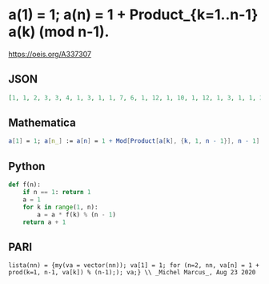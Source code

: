 # a\(1\) \= 1; a\(n\) \= 1 \+ Product\_\{k\=1\.\.n\-1\} a\(k\) \(mod n\-1\)\.
https://oeis.org/A337307
## JSON
```JSON
[1, 1, 2, 3, 3, 4, 1, 3, 1, 1, 7, 6, 1, 12, 1, 10, 1, 12, 1, 3, 1, 1, 21, 12, 1, 6, 21, 1, 1, 15, 1, 20, 1, 31, 15, 1, 1, 32, 13, 1, 1, 18, 1, 7, 25, 1, 17, 38, 1, 1, 1, 1, 1, 26, 1, 6, 1, 1, 29, 47, 1, 42, 1, 1, 1, 1, 61, 26, 1, 25, 1, 21, 1, 64, 21, 1, 1, 29, 1, 18]
```
## Mathematica
```Mathematica
a[1] = 1; a[n_] := a[n] = 1 + Mod[Product[a[k], {k, 1, n - 1}], n - 1]; Array[a, 100] (* _Amiram Eldar_, Aug 22 2020 *)
```
## Python
```Python
def f(n):
    if n == 1: return 1
    a = 1
    for k in range(1, n):
        a = a * f(k) % (n - 1)
    return a + 1
```
## PARI
```PARI
lista(nn) = {my(va = vector(nn)); va[1] = 1; for (n=2, nn, va[n] = 1 + prod(k=1, n-1, va[k]) % (n-1);); va;} \\ _Michel Marcus_, Aug 23 2020
```
